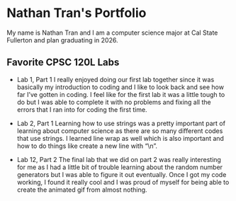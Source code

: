 
# Nathan Tran's Portfolio

My name is Nathan Tran and I am a computer science major at Cal State Fullerton and plan graduating in 2026.

## Favorite CPSC 120L Labs

* Lab 1, Part 1
I really enjoyed doing our first lab together since it was basically my introduction to coding and I like to look back and see how far I’ve gotten in coding. I feel like for the first lab it was a little tough to do but I was able to complete it with no problems and fixing all the errors that I ran into for coding the first time.

* Lab 2, Part 1
Learning how to use strings was a pretty important part of learning about computer science as there are so many different codes that use strings. I learned line wrap as well which is also important and how to do things like create a new line with “\n”.

* Lab 12, Part 2
The final lab that we did on part 2 was really interesting for me as I had a little bit of trouble learning about the random number generators but I was able to figure it out eventually. Once I got my code working, I found it really cool and I was proud of myself for being able to create the animated gif from almost nothing.

